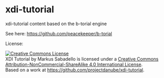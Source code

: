 xdi-tutorial
============

xdi-tutorial content based on the b-torial engine

See here: https://github.com/peacekeeper/b-torial

License:

<a rel="license" href="http://creativecommons.org/licenses/by-nc-sa/4.0/"><img alt="Creative Commons License" style="border-width:0" src="https://i.creativecommons.org/l/by-nc-sa/4.0/88x31.png" /></a><br /><span xmlns:dct="http://purl.org/dc/terms/" href="http://purl.org/dc/dcmitype/Text" property="dct:title" rel="dct:type">XDI Tutorial</span> by <span xmlns:cc="http://creativecommons.org/ns#" property="cc:attributionName">Markus Sabadello</span> is licensed under a <a rel="license" href="http://creativecommons.org/licenses/by-nc-sa/4.0/">Creative Commons Attribution-NonCommercial-ShareAlike 4.0 International License</a>.<br />Based on a work at <a xmlns:dct="http://purl.org/dc/terms/" href="https://github.com/projectdanube/xdi-tutorial" rel="dct:source">https://github.com/projectdanube/xdi-tutorial</a>.
